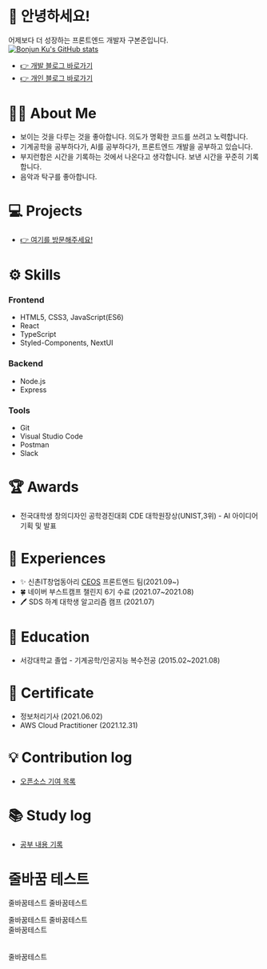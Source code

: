 # 👋 안녕하세요!
어제보다 더 성장하는 프론트엔드 개발자 구본준입니다.<br />
[![Bonjun Ku's GitHub stats](https://github-readme-stats.vercel.app/api?username=bonjunku)](https://github.com/anuraghazra/github-readme-stats)
- <a href="https://zaraza.tistory.com">👉 개발 블로그 바로가기</a>
- <a href="https://ranggun.tistory.com/">👉 개인 블로그 바로가기</a>

# 💁🏻 About Me
- 보이는 것을 다루는 것을 좋아합니다. 의도가 명확한 코드를 쓰려고 노력합니다.
- 기계공학을 공부하다가, AI를 공부하다가, 프론트엔드 개발을 공부하고 있습니다.
- 부지런함은 시간을 기록하는 것에서 나온다고 생각합니다. 보낸 시간을 꾸준히 기록합니다.
- 음악과 탁구를 좋아합니다.  

# 💻 Projects
- <a href="https://portfolio-theta-blue.vercel.app/">👉 여기를 방문해주세요!</a>  

# ⚙ Skills
### Frontend
- HTML5, CSS3, JavaScript(ES6)
- React
- TypeScript
- Styled-Components, NextUI
### Backend
- Node.js
- Express
### Tools
- Git
- Visual Studio Code
- Postman
- Slack

# 🏆 Awards
- 전국대학생 창의디자인 공학경진대회 CDE 대학원장상(UNIST,3위) - AI 아이디어 기획 및 발표  
   
# 📕 Experiences
- :sparkles: 신촌IT창업동아리 <a href="https://www.ceos.or.kr/">CEOS</a> 프론트엔드 팀(2021.09~)
- 🍀 네이버 부스트캠프 챌린지 6기 수료 (2021.07~2021.08)
- 🖊 SDS 하계 대학생 알고리즘 캠프 (2021.07)    

# 🏫 Education
- 서강대학교 졸업 - 기계공학/인공지능 복수전공 (2015.02~2021.08)  

# 🧾 Certificate
- 정보처리기사 (2021.06.02)
- AWS Cloud Practitioner (2021.12.31)  

# 💡 Contribution log
- <a href= "https://zaraza.notion.site/Contiribution-log-3616b00816224f5c8f57d1bf61e15370">오픈소스 기여 목록</a>  


# 📚 Study log
- <a href= "https://zaraza.notion.site/Study-log-017aa771ac69470d9ad4a326c21867a2">공부 내용 기록</a>

# 줄바꿈 테스트
줄바꿈테스트
줄바꿈테스트

줄바꿈테스트
줄바꿈테스트\
줄바꿈테스트\
\
\
줄바꿈테스트

